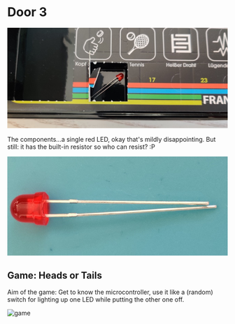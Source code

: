 # Door 3

![door](door.jpg)

The components...a single red LED, okay that's mildly disappointing. But still: it has the built-in resistor so who can resist?
:P

![components](components.jpg)

## Game: Heads or Tails

Aim of the game: Get to know the microcontroller, use it like a (random) switch for lighting up one LED while putting the other one off.

![game](https://youtu.be/gSi5n1g_Nck)
